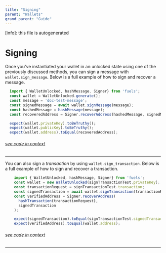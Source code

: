 ```yaml
---
title: "Signing"
parent: "Wallets"
grand_parent: "Guide"
---
```


[info]: this file is autogenerated
# Signing

Once you've instantiated your wallet in an unlocked state using one of the previously discussed methods, you can sign a message with `wallet.sign_message`. Below is a full example of how to sign and recover a message.


```typescript
  import { WalletUnlocked, hashMessage, Signer} from 'fuels';
  const wallet = WalletUnlocked.generate();
  const message = 'doc-test-message';
  const signedMessage = await wallet.signMessage(message);
  const hashedMessage = hashMessage(message);
  const recoveredAddress = Signer.recoverAddress(hashedMessage, signedMessage);

  expect(wallet.privateKey).toBeTruthy();
  expect(wallet.publicKey).toBeTruthy();
  expect(wallet.address).toEqual(recoveredAddress);
```
###### [see code in context](https://github.com/FuelLabs/fuels-ts/blob/master/packages/fuel-gauge/src/doc-examples.test.ts#L198-L209)

---


You can also sign a _transaction_ by using `wallet.sign_transaction`. Below is a full example of how to sign and recover a transaction.


```typescript
    import { WalletUnlocked, hashMessage, Signer} from 'fuels';
    const wallet = new WalletUnlocked(signTransactionTest.privateKey);
    const transactionRequest = signTransactionTest.transaction;
    const signedTransaction = await wallet.signTransaction(transactionRequest);
    const verifiedAddress = Signer.recoverAddress(
      hashTransaction(transactionRequest),
      signedTransaction
    );

    expect(signedTransaction).toEqual(signTransactionTest.signedTransaction);
    expect(verifiedAddress).toEqual(wallet.address);
```
###### [see code in context](https://github.com/FuelLabs/fuels-ts/blob/master/packages/wallet/src/wallet-unlocked.test.ts#L51-L63)

---

